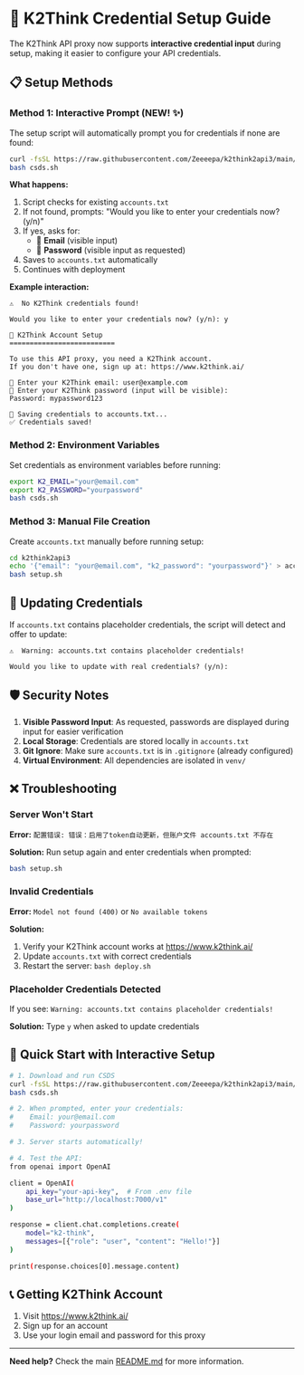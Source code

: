 # 🔐 K2Think Credential Setup Guide

The K2Think API proxy now supports **interactive credential input** during setup, making it easier to configure your API credentials.

## 📋 Setup Methods

### Method 1: Interactive Prompt (NEW! ✨)

The setup script will automatically prompt you for credentials if none are found:

```bash
curl -fsSL https://raw.githubusercontent.com/Zeeeepa/k2think2api3/main/csds.sh -o csds.sh
bash csds.sh
```

**What happens:**
1. Script checks for existing `accounts.txt`
2. If not found, prompts: "Would you like to enter your credentials now? (y/n)"
3. If yes, asks for:
   - 📧 **Email** (visible input)
   - 🔑 **Password** (visible input as requested)
4. Saves to `accounts.txt` automatically
5. Continues with deployment

**Example interaction:**
```
⚠️  No K2Think credentials found!

Would you like to enter your credentials now? (y/n): y

🔐 K2Think Account Setup
==========================

To use this API proxy, you need a K2Think account.
If you don't have one, sign up at: https://www.k2think.ai/

📧 Enter your K2Think email: user@example.com
🔑 Enter your K2Think password (input will be visible):
Password: mypassword123

💾 Saving credentials to accounts.txt...
✅ Credentials saved!
```

### Method 2: Environment Variables

Set credentials as environment variables before running:

```bash
export K2_EMAIL="your@email.com"
export K2_PASSWORD="yourpassword"
bash csds.sh
```

### Method 3: Manual File Creation

Create `accounts.txt` manually before running setup:

```bash
cd k2think2api3
echo '{"email": "your@email.com", "k2_password": "yourpassword"}' > accounts.txt
bash setup.sh
```

## 🔄 Updating Credentials

If `accounts.txt` contains placeholder credentials, the script will detect and offer to update:

```
⚠️  Warning: accounts.txt contains placeholder credentials!

Would you like to update with real credentials? (y/n):
```

## 🛡️ Security Notes

1. **Visible Password Input**: As requested, passwords are displayed during input for easier verification
2. **Local Storage**: Credentials are stored locally in `accounts.txt`
3. **Git Ignore**: Make sure `accounts.txt` is in `.gitignore` (already configured)
4. **Virtual Environment**: All dependencies are isolated in `venv/`

## ❌ Troubleshooting

### Server Won't Start

**Error:** `配置错误: 错误：启用了token自动更新，但账户文件 accounts.txt 不存在`

**Solution:** Run setup again and enter credentials when prompted:
```bash
bash setup.sh
```

### Invalid Credentials

**Error:** `Model not found (400)` or `No available tokens`

**Solution:** 
1. Verify your K2Think account works at https://www.k2think.ai/
2. Update `accounts.txt` with correct credentials
3. Restart the server: `bash deploy.sh`

### Placeholder Credentials Detected

If you see: `Warning: accounts.txt contains placeholder credentials!`

**Solution:** Type `y` when asked to update credentials

## 🎯 Quick Start with Interactive Setup

```bash
# 1. Download and run CSDS
curl -fsSL https://raw.githubusercontent.com/Zeeeepa/k2think2api3/main/csds.sh -o csds.sh
bash csds.sh

# 2. When prompted, enter your credentials:
#    Email: your@email.com
#    Password: yourpassword

# 3. Server starts automatically!

# 4. Test the API:
from openai import OpenAI

client = OpenAI(
    api_key="your-api-key",  # From .env file
    base_url="http://localhost:7000/v1"
)

response = client.chat.completions.create(
    model="k2-think",
    messages=[{"role": "user", "content": "Hello!"}]
)

print(response.choices[0].message.content)
```

## 📞 Getting K2Think Account

1. Visit https://www.k2think.ai/
2. Sign up for an account
3. Use your login email and password for this proxy

---

**Need help?** Check the main [README.md](README.md) for more information.

